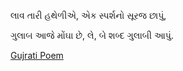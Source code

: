 લાવ તારી હથેળીએ, એક સ્પર્શનો સૂરજ છાપું,   
   
ગુલાબ આજે મોંઘા છે, લે, બે શબ્દ ગુલાબી આપું.    
   
[Gujrati Poem](gujrati-poem.md)    
